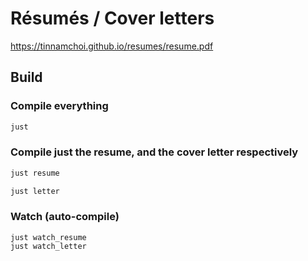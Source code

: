 # Résumés / Cover letters

https://tinnamchoi.github.io/resumes/resume.pdf

## Build

### Compile everything

```sh
just
```

### Compile just the resume, and the cover letter respectively

```sh
just resume
```

```sh
just letter
```

### Watch (auto-compile)

```
just watch_resume
just watch_letter
```
